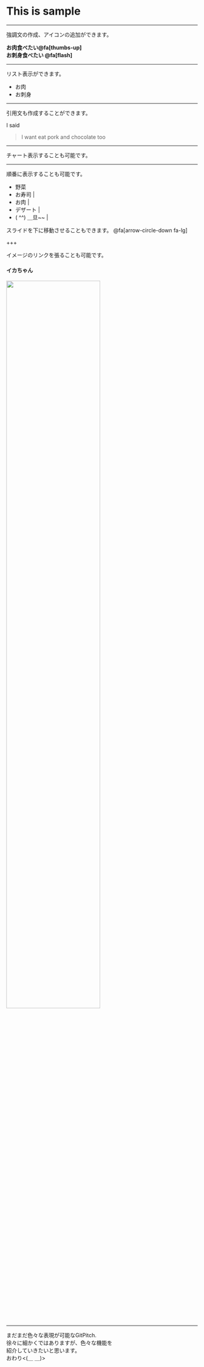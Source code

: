 
# This is sample

---

強調文の作成、アイコンの追加ができます。

**お肉食べたい@fa[thumbs-up]**   
**お刺身食べたい @fa[flash]**

---

リスト表示ができます。

* お肉
* お刺身

---

引用文も作成することができます。

I said  
> I want eat pork
> and chocolate too

---

チャート表示することも可能です。  
<canvas data-chart="line">
<!--
{
 "data": {
  "labels": ["January"," February"," March"," April"," May"," June"," July"],
  "datasets": [
   {
    "data":[65,59,80,81,56,66,11],
    "label":"My first dataset","backgroundColor":"rgba(20,220,220,.8)"
   },
   {
    "data":[28,48,40,19,86,53,22],
    "label":"My second dataset","backgroundColor":"rgba(220,120,120,.8)"
   }
  ]
 },
 "options": { "responsive": "true" }
}
-->
</canvas>

---

順番に表示することも可能です。

- 野菜　
- お寿司 |
- お肉 |
- デザート |
- ( ^^) ＿旦~~ |

スライドを下に移動させることもできます。
@fa[arrow-circle-down fa-lg]  

+++

イメージのリンクを張ることも可能です。
<br>
#### イカちゃん  

<img src="http://imgcc.naver.jp/kaze/mission_anm/USER/20161109/69/6182469/99/480x270x4405fd30e409c24e0bc6cc61.gif" width=70%>

---

まだまだ色々な表現が可能なGitPitch.  
徐々に細かくではありますが、色々な機能を  
紹介していきたいと思います。
<br>
おわり<(＿ ＿)>
